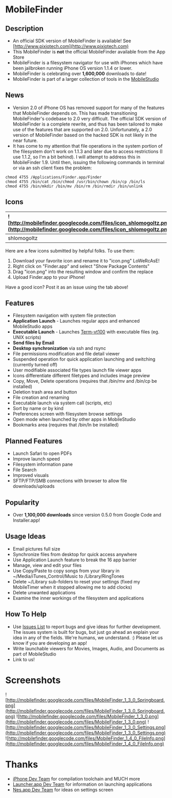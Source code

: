 # MobileFinder #
## Description ##

  * An official SDK version of MobileFinder is available! See [http://www.pixiotech.com](http://www.pixiotech.com)
  * This MobileFinder is **not** the official MobileFinder available from the App Store
  * MobileFinder is a filesystem navigator for use with iPhones which have been jailbroken running iPhone OS version 1.1.4 or lower.
  * MobileFinder is celebrating over **1,600,000** downloads to date!
  * MobileFinder is part of a larger collection of tools in the [MobileStudio](http://mobilestudio.googlecode.com)

## News ##
  * Version 2.0 of iPhone OS has removed support for many of the features that MobileFinder depends on. This has made transitioning MobileFinder's codebase to 2.0 very difficult. The official SDK version of MobileFinder is a complete rewrite, and thus has been tailored to make use of the features that are supported on 2.0. Unfortunately, a 2.0 version of MobileFinder based on the hacked SDK is not likely in the near future.
  * It has come to my attention that file operations in the system portion of the filesystem don't work on 1.1.3 and later due to access restrictions (I use 1.1.2, so I'm a bit behind). I will attempt to address this in MobileFinder 1.9. Until then, issuing the following commands in terminal or via an ssh client fixes the problem:
```
chmod 4755 /Applications/Finder.app/Finder
chmod 4755 /bin/cat /bin/chmod /usr/bin/chown /bin/cp /bin/ls
chmod 4755 /bin/mkdir /bin/mv /bin/rm /bin/rmdir /bin/unlink
```

## Icons ##
|![http://mobilefinder.googlecode.com/files/icon_shlomogoltz.png](http://mobilefinder.googlecode.com/files/icon_shlomogoltz.png)|![http://mobilefinder.googlecode.com/files/icon_tedroddy.png](http://mobilefinder.googlecode.com/files/icon_tedroddy.png)|![http://mobilefinder.googlecode.com/files/icon_jasonsmith.png](http://mobilefinder.googlecode.com/files/icon_jasonsmith.png)|![http://mobilefinder.googlecode.com/files/icon_vesabios.png](http://mobilefinder.googlecode.com/files/icon_vesabios.png)|![http://mobilefinder.googlecode.com/files/icon_nickbwheat.png](http://mobilefinder.googlecode.com/files/icon_nickbwheat.png)|![http://mobilefinder.googlecode.com/files/icon_jonathanlane6.png](http://mobilefinder.googlecode.com/files/icon_jonathanlane6.png)|![http://mobilefinder.googlecode.com/files/icon_mattstoker_1_3_0.png](http://mobilefinder.googlecode.com/files/icon_mattstoker_1_3_0.png)|![http://mobilefinder.googlecode.com/files/icon_mattstoker_0_9_0.png](http://mobilefinder.googlecode.com/files/icon_mattstoker_0_9_0.png)|![http://mobilefinder.googlecode.com/files/icon_mattstoker_0_5_0.png](http://mobilefinder.googlecode.com/files/icon_mattstoker_0_5_0.png)|
|:------------------------------------------------------------------------------------------------------------------------------|:------------------------------------------------------------------------------------------------------------------------|:----------------------------------------------------------------------------------------------------------------------------|:------------------------------------------------------------------------------------------------------------------------|:----------------------------------------------------------------------------------------------------------------------------|:----------------------------------------------------------------------------------------------------------------------------------|:----------------------------------------------------------------------------------------------------------------------------------------|:----------------------------------------------------------------------------------------------------------------------------------------|:----------------------------------------------------------------------------------------------------------------------------------------|
|shlomogoltz                                                                                                                    |tedroddy                                                                                                                 |jasonsmith                                                                                                                   |vesabios                                                                                                                 | **nickbwheat**                                                                                                              |jonathanlane6                                                                                                                      |mattstoker                                                                                                                               |mattstoker                                                                                                                               |mattstoker                                                                                                                               |

Here are a few icons submitted by helpful folks. To use them:
  1. Download your favorite icon and rename it to "icon.png" LoWeRcAsE!
  1. Right click on "Finder.app" and select "Show Package Contents"
  1. Drag "icon.png" into the resulting window and confirm the replace
  1. Upload Finder.app to your iPhone!

Have a good icon?  Post it as an issue using the tab above!

## Features ##
  * Filesystem navigation with system file protection
  * **Application Launch** - Launches regular apps and enhanced MobileStudio apps
  * **Executable Launch** - Launches [Term-vt100](http://mobileterminal.googlecode.com) with executable files (eg. UNIX scripts)
  * **Send files by Email**
  * **Desktop synchronization** via ssh and rsync
  * File permissions modification and file detail viewer
  * Suspended operation for quick application launching and switching (currently turned off)
  * User modifiable associated file types launch file viewer apps
  * Icons differentiate different filetypes and includes image preview
  * Copy, Move, Delete operations (requires that /bin/mv and /bin/cp be installed)
  * Deletion trash area and button
  * File creation and renaming
  * Executable launch via system call (scripts, etc)
  * Sort by name or by kind
  * Preferences screen with filesystem browse settings
  * Open mode when launched by other apps in MobileStudio
  * Bookmarks area (requires that /bin/ln be installed)

## Planned Features ##
  * Launch Safari to open PDFs
  * Improve launch speed
  * Filesystem information pane
  * File Search
  * Improved visuals
  * SFTP/FTP/SMB connections with browser to allow file downloads/uploads

## Popularity ##
  * Over **1,100,000 downloads** since version 0.5.0 from Google Code and Installer.app!

## Usage Ideas ##
  * Email pictures full size
  * Synchronize files from desktop for quick access anywhere
  * Use Application Launch feature to break the 16 app barrier
  * Manage, view and edit your files
  * Use Copy/Paste to copy songs from your library in ~/Media/iTunes\_Control/Music to /Library/RingTones
  * Delete ~/Library sub-folders to reset your settings (fixed my MobileTimer when it stopped allowing me to add clocks)
  * Delete unwanted applications
  * Examine the inner workings of the filesystem and applications

## How To Help ##
  * Use [Issues List](http://code.google.com/p/mobilefinder/issues/list) to report bugs and give ideas for further development.  The issues system is built for bugs, but just go ahead an explain your idea in any of the fields.  We're humans, we understand. :) Please let us know if you are developing an app!
  * Write launchable viewers for Movies, Images, Audio, and Documents as part of MobileStudio
  * Link to us!

# Screenshots #
![http://mobilefinder.googlecode.com/files/MobileFinder_1_3_0_Springboard.png](http://mobilefinder.googlecode.com/files/MobileFinder_1_3_0_Springboard.png)
![http://mobilefinder.googlecode.com/files/MobileFinder_1_3_0.png](http://mobilefinder.googlecode.com/files/MobileFinder_1_3_0.png)
![http://mobilefinder.googlecode.com/files/MobileFinder_1_3_0_Settings.png](http://mobilefinder.googlecode.com/files/MobileFinder_1_3_0_Settings.png)
![http://mobilefinder.googlecode.com/files/MobileFinder_1_4_0_FileInfo.png](http://mobilefinder.googlecode.com/files/MobileFinder_1_4_0_FileInfo.png)

# Thanks #
  * [iPhone Dev Team](http://iphone.fiveforty.net/wiki/index.php?title=Main_Page) for compilation toolchain and MUCH more
  * [Launcher.app Dev Team](http://iphone.nullriver.com/beta/) for information on launching applications
  * [Nes.app Dev Team](http://iphone.natetrue.com/nesapp/) for ideas on settings screen